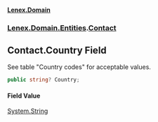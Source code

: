 #### [Lenex.Domain](index.md 'index')
### [Lenex.Domain.Entities](Lenex.Domain.Entities.md 'Lenex.Domain.Entities').[Contact](Lenex.Domain.Entities.Contact.md 'Lenex.Domain.Entities.Contact')

## Contact.Country Field

See table "Country codes" for acceptable values.

```csharp
public string? Country;
```

#### Field Value
[System.String](https://docs.microsoft.com/en-us/dotnet/api/System.String 'System.String')